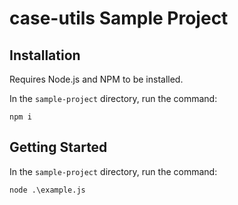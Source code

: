 # case-utils Sample Project

## Installation

Requires Node.js and NPM to be installed.

In the `sample-project` directory, run the command:

`npm i`

## Getting Started

In the `sample-project` directory, run the command:

`node .\example.js`
